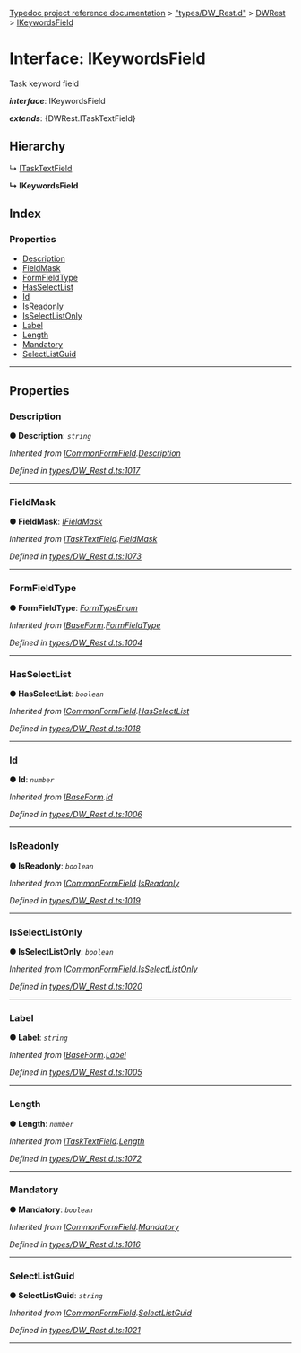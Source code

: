 [Typedoc project reference documentation](../README.md) > ["types/DW_Rest.d"](../modules/_types_dw_rest_d_.md) > [DWRest](../modules/_types_dw_rest_d_.dwrest.md) > [IKeywordsField](../interfaces/_types_dw_rest_d_.dwrest.ikeywordsfield.md)

# Interface: IKeywordsField

Task keyword field

*__interface__*: IKeywordsField

*__extends__*: {DWRest.ITaskTextField}

## Hierarchy

↳  [ITaskTextField](_types_dw_rest_d_.dwrest.itasktextfield.md)

**↳ IKeywordsField**

## Index

### Properties

* [Description](_types_dw_rest_d_.dwrest.ikeywordsfield.md#description)
* [FieldMask](_types_dw_rest_d_.dwrest.ikeywordsfield.md#fieldmask)
* [FormFieldType](_types_dw_rest_d_.dwrest.ikeywordsfield.md#formfieldtype)
* [HasSelectList](_types_dw_rest_d_.dwrest.ikeywordsfield.md#hasselectlist)
* [Id](_types_dw_rest_d_.dwrest.ikeywordsfield.md#id)
* [IsReadonly](_types_dw_rest_d_.dwrest.ikeywordsfield.md#isreadonly)
* [IsSelectListOnly](_types_dw_rest_d_.dwrest.ikeywordsfield.md#isselectlistonly)
* [Label](_types_dw_rest_d_.dwrest.ikeywordsfield.md#label)
* [Length](_types_dw_rest_d_.dwrest.ikeywordsfield.md#length)
* [Mandatory](_types_dw_rest_d_.dwrest.ikeywordsfield.md#mandatory)
* [SelectListGuid](_types_dw_rest_d_.dwrest.ikeywordsfield.md#selectlistguid)

---

## Properties

<a id="description"></a>

###  Description

**● Description**: *`string`*

*Inherited from [ICommonFormField](_types_dw_rest_d_.dwrest.icommonformfield.md).[Description](_types_dw_rest_d_.dwrest.icommonformfield.md#description)*

*Defined in [types/DW_Rest.d.ts:1017](https://github.com/DocuWare/REST-Sample-TS/blob/master/src/types/DW_Rest.d.ts#L1017)*

___
<a id="fieldmask"></a>

###  FieldMask

**● FieldMask**: *[IFieldMask](_types_dw_rest_d_.dwrest.ifieldmask.md)*

*Inherited from [ITaskTextField](_types_dw_rest_d_.dwrest.itasktextfield.md).[FieldMask](_types_dw_rest_d_.dwrest.itasktextfield.md#fieldmask)*

*Defined in [types/DW_Rest.d.ts:1073](https://github.com/DocuWare/REST-Sample-TS/blob/master/src/types/DW_Rest.d.ts#L1073)*

___
<a id="formfieldtype"></a>

###  FormFieldType

**● FormFieldType**: *[FormTypeEnum](../enums/_types_dw_rest_d_.dwrest.formtypeenum.md)*

*Inherited from [IBaseForm](_types_dw_rest_d_.dwrest.ibaseform.md).[FormFieldType](_types_dw_rest_d_.dwrest.ibaseform.md#formfieldtype)*

*Defined in [types/DW_Rest.d.ts:1004](https://github.com/DocuWare/REST-Sample-TS/blob/master/src/types/DW_Rest.d.ts#L1004)*

___
<a id="hasselectlist"></a>

###  HasSelectList

**● HasSelectList**: *`boolean`*

*Inherited from [ICommonFormField](_types_dw_rest_d_.dwrest.icommonformfield.md).[HasSelectList](_types_dw_rest_d_.dwrest.icommonformfield.md#hasselectlist)*

*Defined in [types/DW_Rest.d.ts:1018](https://github.com/DocuWare/REST-Sample-TS/blob/master/src/types/DW_Rest.d.ts#L1018)*

___
<a id="id"></a>

###  Id

**● Id**: *`number`*

*Inherited from [IBaseForm](_types_dw_rest_d_.dwrest.ibaseform.md).[Id](_types_dw_rest_d_.dwrest.ibaseform.md#id)*

*Defined in [types/DW_Rest.d.ts:1006](https://github.com/DocuWare/REST-Sample-TS/blob/master/src/types/DW_Rest.d.ts#L1006)*

___
<a id="isreadonly"></a>

###  IsReadonly

**● IsReadonly**: *`boolean`*

*Inherited from [ICommonFormField](_types_dw_rest_d_.dwrest.icommonformfield.md).[IsReadonly](_types_dw_rest_d_.dwrest.icommonformfield.md#isreadonly)*

*Defined in [types/DW_Rest.d.ts:1019](https://github.com/DocuWare/REST-Sample-TS/blob/master/src/types/DW_Rest.d.ts#L1019)*

___
<a id="isselectlistonly"></a>

###  IsSelectListOnly

**● IsSelectListOnly**: *`boolean`*

*Inherited from [ICommonFormField](_types_dw_rest_d_.dwrest.icommonformfield.md).[IsSelectListOnly](_types_dw_rest_d_.dwrest.icommonformfield.md#isselectlistonly)*

*Defined in [types/DW_Rest.d.ts:1020](https://github.com/DocuWare/REST-Sample-TS/blob/master/src/types/DW_Rest.d.ts#L1020)*

___
<a id="label"></a>

###  Label

**● Label**: *`string`*

*Inherited from [IBaseForm](_types_dw_rest_d_.dwrest.ibaseform.md).[Label](_types_dw_rest_d_.dwrest.ibaseform.md#label)*

*Defined in [types/DW_Rest.d.ts:1005](https://github.com/DocuWare/REST-Sample-TS/blob/master/src/types/DW_Rest.d.ts#L1005)*

___
<a id="length"></a>

###  Length

**● Length**: *`number`*

*Inherited from [ITaskTextField](_types_dw_rest_d_.dwrest.itasktextfield.md).[Length](_types_dw_rest_d_.dwrest.itasktextfield.md#length)*

*Defined in [types/DW_Rest.d.ts:1072](https://github.com/DocuWare/REST-Sample-TS/blob/master/src/types/DW_Rest.d.ts#L1072)*

___
<a id="mandatory"></a>

###  Mandatory

**● Mandatory**: *`boolean`*

*Inherited from [ICommonFormField](_types_dw_rest_d_.dwrest.icommonformfield.md).[Mandatory](_types_dw_rest_d_.dwrest.icommonformfield.md#mandatory)*

*Defined in [types/DW_Rest.d.ts:1016](https://github.com/DocuWare/REST-Sample-TS/blob/master/src/types/DW_Rest.d.ts#L1016)*

___
<a id="selectlistguid"></a>

###  SelectListGuid

**● SelectListGuid**: *`string`*

*Inherited from [ICommonFormField](_types_dw_rest_d_.dwrest.icommonformfield.md).[SelectListGuid](_types_dw_rest_d_.dwrest.icommonformfield.md#selectlistguid)*

*Defined in [types/DW_Rest.d.ts:1021](https://github.com/DocuWare/REST-Sample-TS/blob/master/src/types/DW_Rest.d.ts#L1021)*

___


